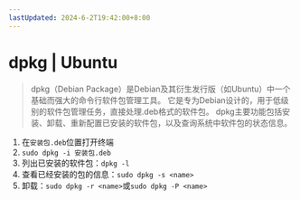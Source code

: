 ```yaml
---
lastUpdated: 2024-6-2T19:42:00+8:00
---
```


# dpkg | Ubuntu

> dpkg（Debian Package）是Debian及其衍生发行版（如Ubuntu）中一个基础而强大的命令行软件包管理工具。
> 它是专为Debian设计的，用于低级别的软件包管理任务，直接处理.deb格式的软件包。
> dpkg主要功能包括安装、卸载、重新配置已安装的软件包，以及查询系统中软件包的状态信息。

1. 在`安装包.deb`位置打开终端
2. `sudo dpkg -i 安装包.deb`
3. 列出已安装的软件包：`dpkg -l`
4. 查看已经安装的包的信息：`sudo dpkg -s <name>`
5. 卸载：`sudo dpkg -r <name>`或`sudo dpkg -P <name>`
